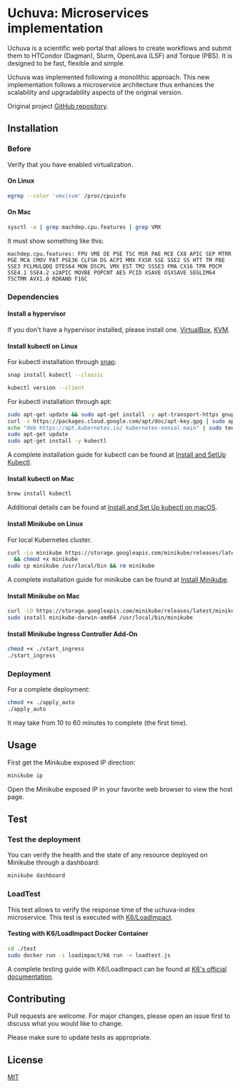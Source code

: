 # Uchuva: Microservices implementation

Uchuva is a scientific web portal that allows to create workflows and submit them to HTCondor (Dagman), Slurm, OpenLava (LSF) and Torque (PBS). 
It is designed to be fast, flexible and simple.

Uchuva was implemented following a monolithic approach.
This new implementation follows a microservice architecture thus enhances the scalability and upgradability aspects of the original version.

Original project [GitHub repository](https://github.com/carlochess/uchuva).

## Installation

### Before

Verify that you have enabled virtualization.

#### On Linux

```bash
egrep --color 'vmx|svm' /proc/cpuinfo
```

#### On Mac

```bash
sysctl -a | grep machdep.cpu.features | grep VMX
```

It must show something like this:

```
machdep.cpu.features: FPU VME DE PSE TSC MSR PAE MCE CX8 APIC SEP MTRR PGE MCA CMOV PAT PSE36 CLFSH DS ACPI MMX FXSR SSE SSE2 SS HTT TM PBE SSE3 PCLMULQDQ DTES64 MON DSCPL VMX EST TM2 SSSE3 FMA CX16 TPR PDCM SSE4.1 SSE4.2 x2APIC MOVBE POPCNT AES PCID XSAVE OSXSAVE SEGLIM64 TSCTMR AVX1.0 RDRAND F16C
```

### Dependencies

#### Install a hypervisor

If you don't have a hypervisor installed, please install one. [VirtualBox](https://www.virtualbox.org/wiki/Downloads), [KVM](https://www.linux-kvm.org/page/Main_Page).

#### Install kubectl on Linux

For kubectl installation through [snap](https://snapcraft.io/):

```bash
snap install kubectl --classic

kubectl version --client
```

For kubectl installation through apt:

```bash
sudo apt-get update && sudo apt-get install -y apt-transport-https gnupg2
curl -s https://packages.cloud.google.com/apt/doc/apt-key.gpg | sudo apt-key add -
echo "deb https://apt.kubernetes.io/ kubernetes-xenial main" | sudo tee -a /etc/apt/sources.list.d/kubernetes.list
sudo apt-get update
sudo apt-get install -y kubectl
```

A complete installation guide for kubectl can be found at [Install and SetUp Kubectl](https://v1-18.docs.kubernetes.io/docs/tasks/tools/install-kubectl/).

#### Install kubectl on Mac

```bash
brew install kubectl
```

Additional details can be found at [Install and Set Up kubectl on macOS](https://kubernetes.io/docs/tasks/tools/install-kubectl-macos/).

#### Install Minikube on Linux

For local Kubernetes cluster.

```bash
curl -Lo minikube https://storage.googleapis.com/minikube/releases/latest/minikube-linux-amd64 \
  && chmod +x minikube
sudo cp minikube /usr/local/bin && rm minikube
```

A complete installation guide for minikube can be found at [Install Minikube](https://v1-18.docs.kubernetes.io/es/docs/tasks/tools/install-minikube/).


#### Install Minikube on Mac

```bash
curl -LO https://storage.googleapis.com/minikube/releases/latest/minikube-darwin-amd64
sudo install minikube-darwin-amd64 /usr/local/bin/minikube
```

#### Install Minikube Ingress Controller Add-On

```bash
chmod +x ./start_ingress
./start_ingress
```

### Deployment

For a complete deployment:

```bash
chmod +x ./apply_auto
./apply_auto
```

It may take from 10 to 60 minutes to complete (the first time).

## Usage

First get the Minikube exposed IP direction:

```bash
minikube ip
```

Open the Minikube exposed IP in your favorite web browser to view the host page.

## Test

### Test the deployment

You can verify the health and the state of any resource deployed on Minikube through a dashboard:

```bash
minikube dashboard
```

### LoadTest

This test allows to verify the response time of the uchuva-index microservice.
This test is executed with [K6/LoadImpact](https://k6.io/).

#### Testing with K6/LoadImpact Docker Container
```bash
cd ./test
sudo docker run -i loadimpact/k6 run -< loadtest.js
```

A complete testing guide with K6/LoadImpact can be found at [K6's official documentation](https://k6.io/docs/).

## Contributing
Pull requests are welcome. For major changes, please open an issue first to discuss what you would like to change.

Please make sure to update tests as appropriate.

## License
[MIT](https://choosealicense.com/licenses/mit/)
